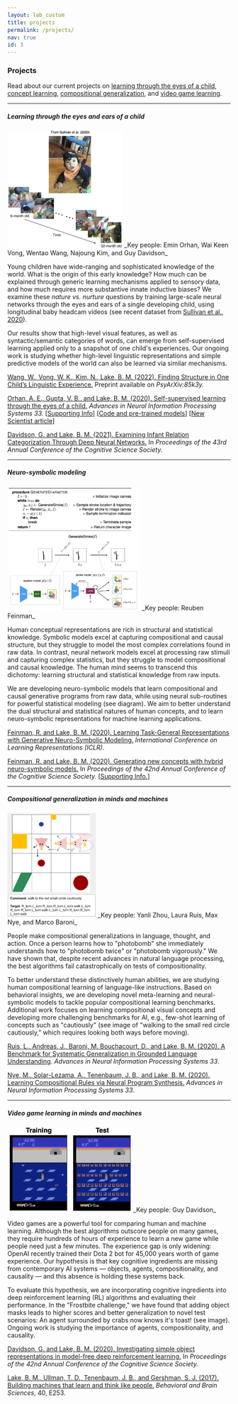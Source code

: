 ```yaml
---
layout: lab_custom
title: projects
permalink: /projects/
nav: true
id: 3
---
```


### __Projects__
Read about our current projects on
[learning through the eyes of a child](#learning-through-the-eyes-of-a-child),
[concept learning](#concept-learning-in-minds-and-machines),
[compositional generalization](#compositional-generalization-in-minds-and-machines),
and [video game learning](#video-game-learning-in-minds-and-machines).

---

##### __Learning through the eyes and ears of a child__
<img class="fig" src="/images/projects/fig-saycam.jpg" width="260">
_Key people: Emin Orhan, Wai Keen Vong, Wentao Wang, Najoung Kim, and Guy Davidson_

Young children have wide-ranging and sophisticated knowledge of the world. What is the origin of this early knowledge? How much can be explained through generic learning mechanisms applied to sensory data, and how much requires more substantive innate inductive biases? We examine these *nature vs. nurture* questions by training large-scale neural networks through the eyes and ears of a single developing child, using longitudinal baby headcam videos (see recent dataset from <a href="https://psyarxiv.com/fy8zx/">Sullivan et al., 2020</a>).

Our results show that high-level visual features, as well as syntactic/semantic categories of words, can emerge from self-supervised learning applied only to a snapshot of one child's experiences. Our ongoing work is studying whether high-level linguistic representations and simple predictive models of the world can also be learned via similar mechanisms.

<a href="https://cims.nyu.edu/~brenden/papers/papers/WangEtAlPreprint.pdf"> Wang, W., Vong, W. K., Kim, N., Lake, B. M. (2022). Finding Structure in One Child’s Linguistic Experience.</a> Preprint available on <em>PsyArXiv:85k3y.</em>

<a href="https://cims.nyu.edu/~brenden/papers/OrhanEtAl2020NeurIPS.pdf">Orhan, A. E., Gupta, V. B., and Lake, B. M. (2020). Self-supervised learning through the eyes of a child.</a> <em>Advances in Neural Information Processing Systems 33.</em> [<a href="https://cims.nyu.edu/~brenden/papers/OrhanEtAl2020NeurIPS_supp.pdf">Supporting Info</a>] [<a href="https://github.com/eminorhan/baby-vision">Code and pre-trained models</a>] [<a href="https://www.newscientist.com/article/2251529-baby-mounted-cameras-teach-ai-to-see-through-a-childs-eyes/">New Scientist article</a>]

<a href="https://cims.nyu.edu/~brenden/papers/DavidsonLake2021CogSci.pdf">Davidson, G. and Lake, B. M. (2021). Examining Infant Relation Categorization Through Deep Neural Networks.</a> In <em>Proceedings of the 43rd Annual Conference of the Cognitive Science Society.</em>

---

##### __Neuro-symbolic modeling__
<img class="fig" src="/images/projects/fig-gns.jpg" width="300">
_Key people: Reuben Feinman_


Human conceptual representations are rich in structural and statistical knowledge. Symbolic models excel at capturing compositional and causal structure, but they struggle to model the most complex correlations found in raw data. In contrast, neural network models excel at processing raw stimuli and capturing complex statistics, but they struggle to model compositional and causal knowledge. The human mind seems to transcend this dichotomy: learning structural and statistical knowledge from raw inputs.

We are developing neuro-symbolic models that learn compositional and causal generative programs from raw data, while using neural sub-routines for powerful statistical modeling (see diagram). We aim to better understand the dual structural and statistical natures of human concepts, and to learn neuro-symbolic representations for machine learning applications.

<a href="https://cims.nyu.edu/~brenden/papers/FeinmanLake2021ICLR.pdf">Feinman, R. and Lake, B. M. (2020). Learning Task-General Representations with Generative Neuro-Symbolic Modeling.</a> <em>International Conference on Learning Representations (ICLR)</em>.

<a href="https://cims.nyu.edu/~brenden/papers/FeinmanLake2020CogSci.pdf">Feinman, R. and Lake, B. M. (2020). Generating new concepts with hybrid neuro-symbolic models.</a> In <em>Proceedings of the 42nd Annual Conference of the Cognitive Science Society.</em> [<a href="https://cims.nyu.edu/~brenden/papers/FeinmanLake2020CogSci_supp.pdf">Supporting Info.</a>]

---

##### __Compositional generalization in minds and machines__
<img class="fig" src="/images/projects/fig-gscan-crop.png" width="200">
_Key people: Yanli Zhou, Laura Ruis, Max Nye, and Marco Baroni_

People make compositional generalizations in language, thought, and action. Once a person learns how to "photobomb" she immediately understands how to "photobomb twice" or "photobomb vigorously." We have shown that, despite recent advances in natural language processing, the best algorithms fail catastrophically on tests of compositionality.

To better understand these distinctively human abilities, we are studying human compositional learning of language-like instructions. Based on behavioral insights, we are developing novel meta-learning and neural-symbolic models to tackle popular compositional learning benchmarks. Additional work focuses on learning compositional visual concepts and developing more challenging benchmarks for AI, e.g., few-shot learning of concepts such as "cautiously" (see image of "walking to the small red circle cautiously," which requires looking both ways before moving).

<a href="https://cims.nyu.edu/~brenden/papers/RuisEtAl2020NeurIPS.pdf">Ruis, L., Andreas, J., Baroni, M. Bouchacourt, D., and Lake, B. M. (2020). A Benchmark for Systematic Generalization in Grounded Language Understanding</a>. <em>Advances in Neural Information Processing Systems 33</em>.

<a href="https://cims.nyu.edu/~brenden/papers/NyeEtAl2020NeurIPS.pdf">Nye, M., Solar-Lezama, A., Tenenbaum, J. B., and Lake, B. M. (2020). Learning Compositional Rules via Neural Program Synthesis.</a> <em>Advances in Neural Information Processing Systems 33</em>.

---

##### __Video game learning in minds and machines__
<img class="fig" src="/images/projects/fig-games-crop.jpg" width="280">
_Key people: Guy Davidson_

Video games are a powerful tool for comparing human and machine learning. Although the best algorithms outscore people on many games, they require hundreds of hours of experience to learn a new game while people need just a few minutes. The experience gap is only widening: OpenAI recently trained their Dota 2 bot for 45,000 years worth of game experience. Our hypothesis is that key cognitive ingredients are missing from contemporary AI systems &mdash; objects, agents, compositionality, and causality &mdash; and this absence is holding these systems back.

To evaluate this hypothesis, we are incorporating cognitive ingredients into deep reinforcement learning (RL) algorithms and evaluating their performance. In the "Frostbite challenge," we have found that adding object masks leads to higher scores and better generalization to novel test scenarios: An agent surrounded by crabs now knows it's toast! (see image). Ongoing work is studying the importance of agents, compositionality, and causality.

<a href="https://cims.nyu.edu/~brenden/papers/DavidsonLake2020CogSci.pdf">Davidson, G. and Lake, B. M. (2020). Investigating simple object representations in model-free deep reinforcement learning.</a> In <em>Proceedings of the 42nd Annual Conference of the Cognitive Science Society.</em>

<a href="https://cims.nyu.edu/~brenden/papers/LakeEtAl2017BBS.pdf">Lake, B. M., Ullman, T. D., Tenenbaum, J. B., and Gershman, S. J. (2017). Building machines that learn and think like people.</a> <em>Behavioral and Brain Sciences</em>, 40, E253.